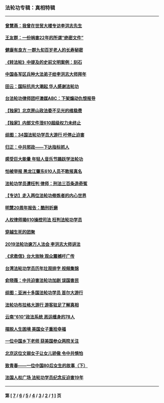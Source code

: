 ### 法轮功专辑：真相特辑
---
#### [曾慧燕：我曾在世贸大楼专访李洪志先生](../../pages/nf4389/n12898729.md?07290430) 
#### [王友群：一份祸害22年的所谓“绝密文件”](../../pages/nf4389/n12871750.md?07290430) 
#### [健康有良方 一群九旬百岁老人的长寿秘密](../../pages/nf4389/n12847475.md?07290430) 
#### [《转法轮》中提及的史前文明案例：刻石](../../pages/nf4389/n12758577.md?07290430) 
#### [中国各军区兵种大法弟子给李洪志大师拜年](../../pages/nf4389/n12750047.md?07290430) 
#### [田云：国际抗共大潮起 华人感谢法轮功](../../pages/nf4389/n12357708.md?07290430) 
#### [台法轮功律师团吁澳媒ABC：下架煽动仇恨报导](../../pages/nf4389/n12279917.md?07290430) 
#### [【独家】北京房山政法委不见光的维稳费](../../pages/nf4389/n12031979.md?07290430) 
#### [【独家】内部文件泄610超级权力未终止](../../pages/nf4389/n12023895.md?07290430) 
#### [组图：34国法轮功学员大游行 吁停止迫害](../../pages/nf4389/n11492658.md?07290430) 
#### [归正：中共邪政——下达指标抓人](../../pages/nf4389/n11474770.md?07290430) 
#### [感受巨大能量 年轻人音乐节踊跃学法轮功](../../pages/nf4389/n11441981.md?07290430) 
#### [怕被举报 黑龙江肇东610人员不敢报真名](../../pages/nf4389/n11436499.md?07290430) 
#### [法轮功学员遭枉判 律师：刑法三百条造奇冤](../../pages/nf4389/n11433943.md?07290430) 
#### [【专访】走入两位法轮功修炼者的内心世界](../../pages/nf4389/n11415623.md?07290430) 
#### [明慧20周年报告：酷刑折磨](../../pages/nf4389/n11387954.md?07290430) 
#### [人权律师揭610操控司法 枉判法轮功学员](../../pages/nf4389/n11313370.md?07290430) 
#### [穿越生死的团聚](../../pages/nf4389/n11258922.md?07290430) 
#### [2019法轮功逾万人法会 李洪志大师讲法](../../pages/nf4389/n11265303.md?07290430) 
#### [《求救信》台大放映 观众震撼吁广传](../../pages/nf4389/n10922251.md?07290430) 
#### [台湾法轮功学员历年壮观排字 视频集锦](../../pages/nf4389/n10878789.md?07290430) 
#### [俞晓薇：中共迫害法轮功加剧 误国害民](../../pages/nf4389/n10859260.md?07290430) 
#### [组图：亚洲十多国法轮功学员 首尔大游行](../../pages/nf4389/n10781149.md?07290430) 
#### [法轮功布拉格大游行 游客驻足了解真相](../../pages/nf4389/n10749360.md?07290430) 
#### [云南“610”政法系统 恶运缠身的78人](../../pages/nf4389/n10747534.md?07290430) 
#### [摆脱人生困境 美国女子重拾幸福](../../pages/nf4389/n10688678.md?07290430) 
#### [一位中国乡下老师 获美国参众两院关注](../../pages/nf4389/n10683927.md?07290430) 
#### [北京这位文弱女子让女儿骄傲 令中共惧怕](../../pages/nf4389/n10668341.md?07290430) 
#### [致青春——一位中国80后女生的故事（下）](../../pages/nf4389/n10642721.md?07290430) 
#### [法国人权广场 法轮功学员纪念反迫害19年](../../pages/nf4389/n10586601.md?07290430) 

---
#### 第 [ [7](./7.md?07290430) / [6](./6.md?07290430) / [5](./5.md?07290430) / [4](./4.md?07290430) / [3](./3.md?07290430) / [2](./2.md?07290430) / [1](./1.md?07290430) ] 页
